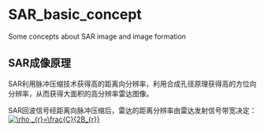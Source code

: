 # SAR_basic_concept
Some concepts about SAR image and image formation
## SAR成像原理
SAR利用脉冲压缩技术获得高的距离向分辨率，利用合成孔径原理获得高的方位向分辨率，从而获得大面积的高分辨率雷达图像。

SAR回波信号经距离向脉冲压缩后，雷达的距离分辨率由雷达发射信号带宽决定：<a href="https://www.codecogs.com/eqnedit.php?latex=\rho&space;_{r}=\frac{C}{2B_{r}}" target="_blank"><img src="https://latex.codecogs.com/gif.latex?\rho&space;_{r}=\frac{C}{2B_{r}}" title="\rho _{r}=\frac{C}{2B_{r}}" /></a>


